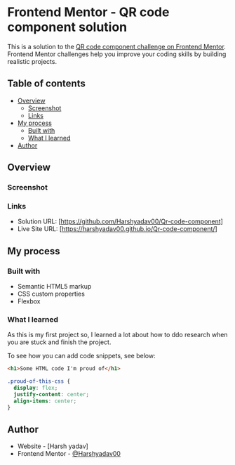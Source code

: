 # Frontend Mentor - QR code component solution

This is a solution to the [QR code component challenge on Frontend Mentor](https://www.frontendmentor.io/challenges/qr-code-component-iux_sIO_H). Frontend Mentor challenges help you improve your coding skills by building realistic projects. 

## Table of contents

- [Overview](#overview)
  - [Screenshot](#screenshot)
  - [Links](#links)
- [My process](#my-process)
  - [Built with](#built-with)
  - [What I learned](#what-i-learned)
- [Author](#author)

## Overview

### Screenshot

[](./images/Desktop-view.png)

[](./images/Mobile-view.jpg)

### Links

- Solution URL: [https://github.com/Harshyadav00/Qr-code-component]
- Live Site URL: [https://harshyadav00.github.io/Qr-code-component/]

## My process

### Built with

- Semantic HTML5 markup
- CSS custom properties
- Flexbox

### What I learned

As this is my first project so, I learned a lot about how to ddo research when you are stuck and finish the project.

To see how you can add code snippets, see below:

```html
<h1>Some HTML code I'm proud of</h1>
```
```css
.proud-of-this-css {
  display: flex;
  justify-content: center;
  align-items: center;
}
```


## Author

- Website - [Harsh yadav]
- Frontend Mentor - [@Harshyadav00](https://www.frontendmentor.io/profile/Harshyadav00)

